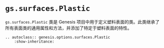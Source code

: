 # `gs.surfaces.Plastic`

`gs.surfaces.Plastic` 类是 Genesis 项目中用于定义塑料表面的类。此类继承了所有表面类的通用属性和方法，并添加了特定于塑料表面的特性。

```{eval-rst}  
.. autoclass:: genesis.options.surfaces.Plastic
    :show-inheritance:
```
